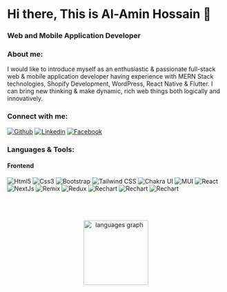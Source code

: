 # Hi there, This is Al-Amin Hossain 👋
### Web and Mobile Application Developer

### About me:

I would like to introduce myself as an enthusiastic & passionate full-stack web & mobile application developer having experience with MERN Stack technologies, Shopify Development, WordPress, React Native & Flutter. I can bring new thinking & make dynamic, rich web things both logically and innovatively.

### Connect with me:
[![Github](https://img.shields.io/badge/github-%2324292e.svg?&style=for-the-badge&logo=github&logoColor=white)](https://github.com/alamin-hossain-tech)
[![Linkedin](https://img.shields.io/badge/linkedin-%231E77B5.svg?&style=for-the-badge&logo=linkedin&logoColor=white)](https://linkedin.com/in/al-amin-hossain1)
[![Facebook](https://img.shields.io/badge/facebook-%232E87FB.svg?&style=for-the-badge&logo=facebook&logoColor=white)](https://www.facebook.com/alaminnishat1)
 

###


### Languages & Tools:
#### Frontend
![Html5](https://img.shields.io/badge/HTML5-E34F26.svg?style=for-the-badge&logo=HTML5&logoColor=white)
![Css3](https://img.shields.io/badge/CSS3-1572B6.svg?style=for-the-badge&logo=CSS3&logoColor=white)
![Bootstrap](https://img.shields.io/badge/Bootstrap-7952B3.svg?style=for-the-badge&logo=Bootstrap&logoColor=white)
![Tailwind CSS](https://img.shields.io/badge/Tailwind%20CSS-06B6D4.svg?style=for-the-badge&logo=Tailwind-CSS&logoColor=white)
![Chakra UI](https://img.shields.io/badge/Chakra%20UI-319795.svg?style=for-the-badge&logo=Chakra-UI&logoColor=white)
![MUI](https://img.shields.io/badge/MUI-007FFF.svg?style=for-the-badge&logo=MUI&logoColor=white)
![React](https://img.shields.io/badge/React-61DAFB.svg?style=for-the-badge&logo=React&logoColor=black)
![NextJs](https://img.shields.io/badge/Next.js-000000.svg?style=for-the-badge&logo=nextdotjs&logoColor=white)
![Remix](https://img.shields.io/badge/Remix-000000.svg?style=for-the-badge&logo=Remix&logoColor=white)
![Redux](https://img.shields.io/badge/Redux-764ABC.svg?style=for-the-badge&logo=Redux&logoColor=white)
![Rechart](https://img.shields.io/badge/React_Native-61DAFB.svg?style=for-the-badge&logo=React&logoColor=black)
![Rechart](https://img.shields.io/badge/React_DND-151515.svg?style=for-the-badge&logo=CodeSandbox&logoColor=white)
![Rechart](https://img.shields.io/badge/Rechart.js-FF6384.svg?style=for-the-badge&logo=chartdotjs&logoColor=white)




<br>
<br>
<br>
<div align="center">
  <img src="https://github-readme-stats.vercel.app/api/top-langs?username=alamin-hossain-tech&locale=en&hide_title=false&layout=compact&card_width=320&langs_count=5&theme=default&hide_border=false&order=2" height="150" alt="languages graph"  />
</div>

###

